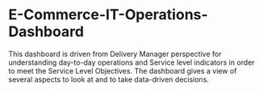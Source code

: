 # E-Commerce-IT-Operations-Dashboard
This dashboard is driven from Delivery Manager perspective for understanding day-to-day operations and Service level indicators in order to meet the Service Level Objectives. The dashboard gives a view of several aspects to look at and to take data-driven decisions.
